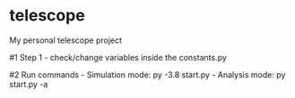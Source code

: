 # telescope
My personal telescope project

#1 Step 1
    - check/change variables inside the constants.py

#2 Run commands
    - Simulation mode: py -3.8 start.py
    - Analysis mode: py start.py -a